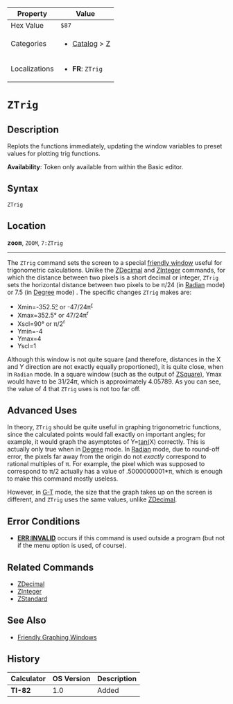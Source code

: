 | Property      | Value |
|---------------|-------|
| Hex Value     | `$87`|
| Categories    | <ul><li>[Catalog](<../categories/Catalog.md>) > [Z](<../categories/Catalog.md#Z>)</li></ul> |
| Localizations | <ul><li><b>FR</b>: `ZTrig`</li></ul> |

# `ZTrig`

## Description
Replots the functions immediately, updating the window variables to preset values for plotting trig functions.


<b>Availability</b>: Token only available from within the Basic editor.

## Syntax
`ZTrig`

## Location
<tt><kbd><b>zoom</b></kbd></tt>, `ZOOM`, `7:ZTrig`
<hr>

The `ZTrig` command sets the screen to a special [friendly window](/friendly-window) useful for trigonometric calculations. Unlike the [ZDecimal](/zdecimal) and [ZInteger](/zinteger) commands, for which the distance between two pixels is a short decimal or integer, `ZTrig` sets the horizontal distance between two pixels to be π/24 (in [Radian](/radian-mode) mode) or 7.5 (in [Degree](/degree-mode) mode) . The specific changes `ZTrig` makes are:

*   Xmin=-352.5[°](/degree-symbol) or -47/24π<sup><a href="/radian-symbol">r</a></sup>
*   Xmax=352.5° or 47/24π<sup>r</sup>
*   Xscl=90° or π/2<sup>r</sup>
*   Ymin=-4
*   Ymax=4
*   Yscl=1

Although this window is not quite square (and therefore, distances in the X and Y direction are not exactly equally proportioned), it is quite close, when in `Radian` mode. In a square window (such as the output of [ZSquare](/zsquare)), Ymax would have to be 31/24π, which is approximately 4.05789. As you can see, the value of 4 that `ZTrig` uses is not too far off.

## Advanced Uses

In theory, `ZTrig` should be quite useful in graphing trigonometric functions, since the calculated points would fall exactly on important angles; for example, it would graph the asymptotes of Y=[tan(](/tan)X) correctly. This is actually only true when in [Degree](/degree-mode) mode. In [Radian](/radian-mode) mode, due to round-off error, the pixels far away from the origin do not _exactly_ correspond to rational multiples of π. For example, the pixel which was supposed to correspond to π/2 actually has a value of .5000000001*π, which is enough to make this command mostly useless.

However, in [G-T](/g-t) mode, the size that the graph takes up on the screen is different, and `ZTrig` uses the same values, unlike [ZDecimal](/zdecimal).

## Error Conditions

*   **[ERR:INVALID](/errors#invalid)** occurs if this command is used outside a program (but not if the menu option is used, of course).

## Related Commands

*   [ZDecimal](/zdecimal)
*   [ZInteger](/zinteger)
*   [ZStandard](/zstandard)

## See Also

*   [Friendly Graphing Windows](/friendly-window)

## History
| Calculator | OS Version | Description |
|------------|------------|-------------|
| <b>TI-82</b> | 1.0 | Added |


